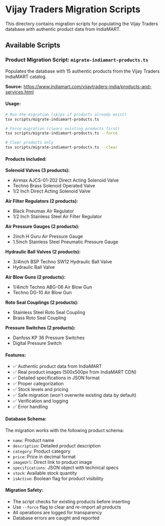 # Vijay Traders Migration Scripts

This directory contains migration scripts for populating the Vijay Traders database with authentic product data from IndiaMART.

## Available Scripts

### Product Migration Script: `migrate-indiamart-products.ts`

Populates the database with 15 authentic products from the Vijay Traders IndiaMART catalog.

**Source:** https://www.indiamart.com/vijaytraders-india/products-and-services.html

#### Usage:

```bash
# Run the migration (skips if products already exist)
tsx scripts/migrate-indiamart-products.ts

# Force migration (clears existing products first)
tsx scripts/migrate-indiamart-products.ts --force

# Clear products only
tsx scripts/migrate-indiamart-products.ts --clear
```

#### Products Included:

**Solenoid Valves (3 products):**
- Airmax AJCS-01-202 Direct Acting Solenoid Valve
- Techno Brass Solenoid Operated Valve  
- 1/2 Inch Direct Acting Solenoid Valve

**Air Filter Regulators (2 products):**
- Black Pneumax Air Regulator
- 1/2 Inch Stainless Steel Air Filter Regulator

**Air Pressure Gauges (2 products):**
- 2inch H Guru Air Pressure Gauge
- 1.5inch Stainless Steel Pneumatic Pressure Gauge

**Hydraulic Ball Valves (2 products):**
- 3/4inch BSP Techno SW12 Hydraulic Ball Valve
- Hydraulic Ball Valve

**Air Blow Guns (2 products):**
- 1/4inch Techno ABG-06 Air Blow Gun
- Techno DG-10 Air Blow Gun

**Roto Seal Couplings (2 products):**
- Stainless Steel Roto Seal Coupling
- Brass Roto Seal Coupling

**Pressure Switches (2 products):**
- Danfoss KP 36 Pressure Switches
- Digital Pressure Switch

#### Features:

- ✅ Authentic product data from IndiaMART
- ✅ Real product images (500x500px from IndiaMART CDN)
- ✅ Detailed specifications in JSON format
- ✅ Proper categorization
- ✅ Stock levels and pricing
- ✅ Safe migration (won't overwrite existing data by default)
- ✅ Verification and logging
- ✅ Error handling

#### Database Schema:

The migration works with the following product schema:
- `name`: Product name
- `description`: Detailed product description
- `category`: Product category
- `price`: Price in decimal format
- `imageUrl`: Direct link to product image
- `specifications`: JSON object with technical specs
- `stock`: Available stock quantity
- `isActive`: Boolean flag for product visibility

#### Migration Safety:

- The script checks for existing products before inserting
- Use `--force` flag to clear and re-import all products
- All operations are logged for transparency
- Database errors are caught and reported